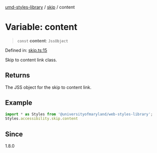 [umd-styles-library](../wiki/Home) / [skip](../wiki/skip) / content

# Variable: content

> `const` **content**: `JssObject`

Defined in: [skip.ts:15](https://github.com/UMD-Digital/design-system/blob/b84a1da26417f98fb380d4ac66711a7fab0f723e/packages/styles/source/accessibility/skip.ts#L15)

Skip to content link class.

## Returns

The JSS object for the skip to content link.

## Example

```typescript
import * as Styles from '@universityofmaryland/web-styles-library';
Styles.accessibility.skip.content
```

## Since

1.8.0
